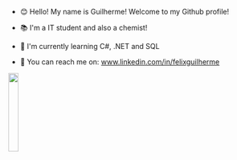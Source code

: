 
- 😊 Hello! My name is Guilherme! Welcome to my Github profile! 

- 📚 I'm a IT student and also a chemist!

- 🌱 I'm currently learning C#, .NET and SQL 

- 💬 You can reach me on: www.linkedin.com/in/felixguilherme 


<img height="20%" width="20%" src="https://cdn.jsdelivr.net/gh/devicons/devicon/icons/csharp/csharp-plain.svg" />
          
